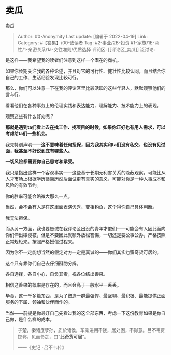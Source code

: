 # 卖瓜
[卖瓜](https://zhuanlan.zhihu.com/p/500915366)

> Author: #0-Anonymity
> Last update: [编辑于 2022-04-19]
> Link: 
> Category: #【答集】/00-致读者
> Tag: #2-事业/2B-投资 #1-家族/1E-两性/1-亲密关系/1a-交往准则/优质选择
> 评论区: [[评论区_卖瓜]]
> 泛讨论:

是这样——我希望我的读者们注意到这样一个潜在的商机。

如果你长期关注我的各种论述，并且对它的可行性、健壮性比较认同，而且结合你自己的工作、生活经验发现比较可行。

那么，你们可以注意一下在我的评论区里比较活跃的这些年轻人，默默观察他们的言与行。

看看他们在各种事务上的伦理实践和表达能力、理解能力、技术能力上的表现。

观察这些有什么好处呢？

**那就是遇到ta们看上去在找工作、找项目的时候，如果你正好也有用人需求，可以考虑给ta们一些机会。**

我先特别声明——**这不意味着任何担保，因为我其实和ta们没有私交、也没有见过面，我甚至不好说到底有哪些人。**

**一切风险都需要你自己思考和承受。**

我只是指出这样一个客观事实——这些基于长期无利害关系的隐蔽观察，可能比从人才市场上根据学历筛简历然后面试更有真实的意义，可能对你是一种人事成本和风险的有效节约。

你的胜率可能会略微大那么一点。

当然，会不会有人是在这里面表演优秀、变相钓鱼，这个得你自己具体判断。

我无法担保。

而从另一方面，我也要告诫在我评论区出没的青年才俊们——可能会有人因此而向你们伸出橄榄枝，但是不要因此就额外放松警惕，一切还是要公事公办，严格按照正常规矩来。按照严格授信过程来。

因为你不一定能想当然的假定对方一定是真诚的——你们其实也蛮奇货可居的。

这个只有靠你们自己去仔细斟酌分辨。

各自选择，各自小心，自负其责，祝各位结出善果。

相信这善果的概率是存在的，而且会高于一般水平一丢丢。

毕竟，这一千多篇东西，是为了塑造一群最强悍、最坚韧、最积极、最能提供正面服务的下属、领袖和伙伴而作的。

当然——前提是你最好自己先看过我的这全部东西，考虑一下这份教育如果是你自己做，是什么样的成本。

> 子楚，秦诸庶孽孙，质於诸侯，车乘进用不饶，居处困，不得意。吕不韦贾邯郸，见而怜之，曰“**此奇货可居**”。
>
> ——《史记 · 吕不韦传》
